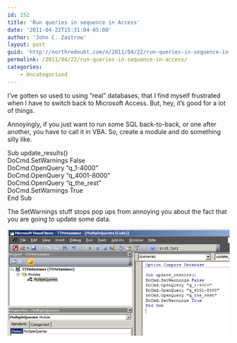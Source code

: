 ```yaml
---
id: 152
title: 'Run queries in sequence in Access'
date: '2011-04-22T15:31:04-05:00'
author: 'John C. Zastrow'
layout: post
guid: 'http://northredoubt.com/n/2011/04/22/run-queries-in-sequence-in-access/'
permalink: /2011/04/22/run-queries-in-sequence-in-access/
categories:
    - Uncategorized
---
```


I’ve gotten so used to using “real” databases, that I find myself frustrated when I have to switch back to Microsoft Access. But, hey, it’s good for a lot of things.

Annoyingly, if you just want to run some SQL back-to-back, or one after another, you have to call it in VBA. So, create a module and do something silly like.

Sub update\_results()  
DoCmd.SetWarnings False  
DoCmd.OpenQuery “q\_1-4000”  
DoCmd.OpenQuery “q\_4001-8000”  
DoCmd.OpenQuery “q\_the\_rest”  
DoCmd.SetWarnings True  
End Sub

The SetWarnings stuff stops pop ups from annoying you about the fact that you are going to update some data.

![](https://raw.githubusercontent.com/johnzastrow/johnzastrow.github.io/master/assets/uploads/2011/04/access_queries.png)

